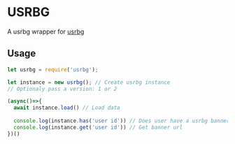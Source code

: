 # USRBG
A usrbg wrapper for [usrbg](https://github.com/Discord-Custom-Covers/usrbg)

## Usage
```js
let usrbg = require('usrbg');

let instance = new usrbg(); // Create usrbg instance
// Optionaly pass a version: 1 or 2

(async()=>{
  await instance.load() // Load data
  
  console.log(instance.has('user id')) // Does user have a usrbg banner?
  console.log(instance.get('user id')) // Get banner url
})()
```
